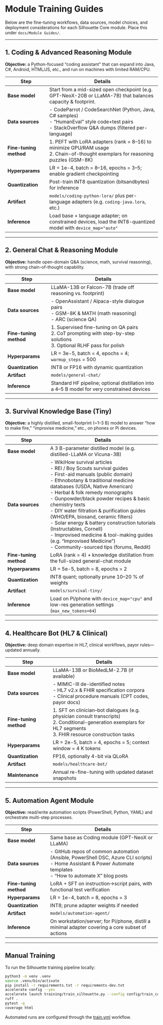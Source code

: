 # Module Training Guides

Below are the fine-tuning workflows, data sources, model choices, and deployment considerations for each Silhouette Core module. Place this under `docs/Module Guides/`.

---

## 1. Coding & Advanced Reasoning Module

**Objective:** a Python-focused “coding assistant” that can expand into Java, C#, Android, HTML/JS, etc., and run on machines with limited RAM/CPU.

| Step                   | Details                                                                                                 |
|------------------------|---------------------------------------------------------------------------------------------------------|
| **Base model**         | Start from a mid-sized open checkpoint (e.g. GPT-NeoX-20B or LLaMA-7B) that balances capacity & footprint. |
| **Data sources**       | - CodeParrot / CodeSearchNet (Python, Java, C# samples)<br>- “HumanEval” style code+test pairs<br>- StackOverflow Q&A dumps (filtered per-language) |
| **Fine-tuning method** | 1. PEFT with LoRA adapters (rank = 8–16) to minimize GPU/RAM usage<br>2. Chain-of-thought exemplars for reasoning puzzles (GSM-8K) |
| **Hyperparams**        | LR = 1e-4, batch = 8–16, epochs = 3–5; enable gradient checkpointing                                    |
| **Quantization**       | Post-train INT8 quantization (bitsandbytes) for inference                                               |
| **Artifact**           | `models/coding-python-lora/` plus per-language adapters (e.g. `coding-java.lora`, etc.)                  |
| **Inference**          | Load base + language adapter; on constrained devices, load the INT8-quantized model with `device_map="auto"` |

---

## 2. General Chat & Reasoning Module

**Objective:** handle open-domain Q&A (science, math, survival reasoning), with strong chain-of-thought capability.

| Step                   | Details                                                                                       |
|------------------------|-----------------------------------------------------------------------------------------------|
| **Base model**         | LLaMA-13B or Falcon-7B (trade off reasoning vs. footprint)                                    |
| **Data sources**       | - OpenAssistant / Alpaca-style dialogue pairs<br>- GSM-8K & MATH (math reasoning)<br>- ARC (science QA) |
| **Fine-tuning method** | 1. Supervised fine-tuning on QA pairs<br>2. CoT prompting with step-by-step solutions<br>3. Optional RLHF pass for polish |
| **Hyperparams**        | LR = 3e-5, batch = 4, epochs = 4; `warmup_steps` = 500                                        |
| **Quantization**       | INT8 or FP16 with dynamic quantization                                                        |
| **Artifact**           | `models/general-chat/`                                                                        |
| **Inference**          | Standard HF pipeline; optional distillation into a 4–5 B model for very constrained devices   |

---

## 3. Survival Knowledge Base (Tiny)

**Objective:** a highly distilled, small-footprint (~1–3 B) model to answer “how to make fire,” “improvise medicine,” etc., on phones or Pi devices.

| Step                   | Details                                                                                                                                                                                        |
|------------------------|------------------------------------------------------------------------------------------------------------------------------------------------------------------------------------------------|
| **Base model**         | A 3 B-parameter distilled model (e.g. distilled-LLaMA or Vicuna-3B)                                                                                                                             |
| **Data sources**       | - WikiHow survival articles<br>- REI / Boy Scouts survival guides<br>- First-aid manuals (public domain)<br>- Ethnobotany & traditional medicine databases (USDA, Native American)<br>- Herbal & folk remedy monographs<br>- Gunpowder/black powder recipes & basic chemistry texts<br>- DIY water filtration & purification guides (WHO/EPA, biosand, ceramic filters)<br>- Solar energy & battery construction tutorials (Instructables, Cornell)<br>- Improvised medicine & tool-making guides (e.g. “Improvised Medicine”)<br>- Community-sourced tips (forums, Reddit) |
| **Fine-tuning method** | LoRA (rank = 4) + knowledge distillation from the full-sized general-chat module                                                                                                                |
| **Hyperparams**        | LR = 5e-5, batch = 8, epochs = 2                                                                                                                                                                |
| **Quantization**       | INT8 quant; optionally prune 10–20 % of weights                                                                                                                                                 |
| **Artifact**           | `models/survival-tiny/`                                                                                                                                                                        |
| **Inference**          | Load on Pi/phone with `device_map="cpu"` and low-res generation settings (`max_new_tokens=64`)                                                                                                   |

---

## 4. Healthcare Bot (HL7 & Clinical)

**Objective:** deep domain expertise in HL7, clinical workflows, payor rules—updated annually.

| Step                   | Details                                                                                                                       |
|------------------------|-------------------------------------------------------------------------------------------------------------------------------|
| **Base model**         | LLaMA-13B or BioMedLM-2.7B (if available)                                                                                     |
| **Data sources**       | - MIMIC-III de-identified notes<br>- HL7 v2.x & FHIR specification corpora<br>- Clinical procedure manuals (CPT codes, payor docs) |
| **Fine-tuning method** | 1. SFT on clinician–bot dialogues (e.g. physician consult transcripts)<br>2. Conditional-generation exemplars for HL7 segments<br>3. FHIR resource construction tasks |
| **Hyperparams**        | LR = 2e-5, batch = 4, epochs = 5; context window = 4 K tokens                                                                 |
| **Quantization**       | FP16, optionally 4-bit via QLoRA                                                                                            |
| **Artifact**           | `models/healthcare-bot/`                                                                                                     |
| **Maintenance**        | Annual re-fine-tuning with updated dataset snapshots                                                                         |

---

## 5. Automation Agent Module

**Objective:** read/write automation scripts (PowerShell, Python, YAML) and orchestrate multi-step processes.

| Step                   | Details                                                                                                        |
|------------------------|----------------------------------------------------------------------------------------------------------------|
| **Base model**         | Same base as Coding module (GPT-NeoX or LLaMA)                                                                 |
| **Data sources**       | - GitHub repos of common automation (Ansible, PowerShell DSC, Azure CLI scripts)<br>- Home Assistant & Power Automate templates<br>- “How to automate X” blog posts |
| **Fine-tuning method** | LoRA + SFT on instruction→script pairs, with functional test verification                                       |
| **Hyperparams**        | LR = 1e-4, batch = 8, epochs = 3                                                                               |
| **Quantization**       | INT8; prune adapter weights if needed                                                                          |
| **Artifact**           | `models/automation-agent/`                                                                                     |
| **Inference**          | On workstation/server; for Pi/phone, distill a minimal adapter covering a core subset of actions               |

---

## Manual Training

To run the Silhouette training pipeline locally:

```bash
python3 -m venv .venv
source .venv/bin/activate
pip install -r requirements.txt -r requirements-dev.txt
accelerate config --yes
accelerate launch training/train_silhouette.py --config config/train_config.yaml
ruff .
pytest -q
coverage html
```

Automated runs are configured through the [train.yml](../.github/workflows/train.yml) workflow.
